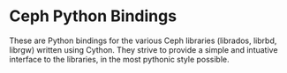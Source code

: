 Ceph Python Bindings
====================

These are Python bindings for the various Ceph libraries (librados, librbd,
librgw) written using Cython. They strive to provide a simple and intuative
interface to the libraries, in the most pythonic style possible.
